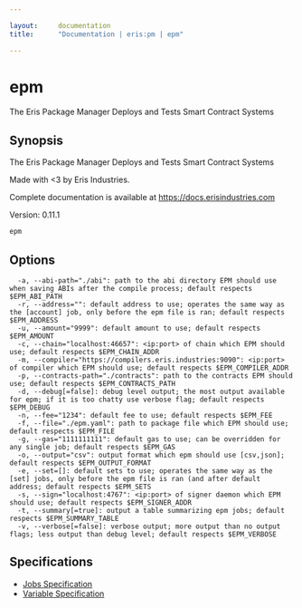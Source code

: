 ```yaml
---

layout:     documentation
title:      "Documentation | eris:pm | epm"

---
```


# epm

The Eris Package Manager Deploys and Tests Smart Contract Systems

## Synopsis

The Eris Package Manager Deploys and Tests Smart Contract Systems

Made with <3 by Eris Industries.

Complete documentation is available at https://docs.erisindustries.com

Version:
  0.11.1

```bash
epm
```

## Options

```
  -a, --abi-path="./abi": path to the abi directory EPM should use when saving ABIs after the compile process; default respects $EPM_ABI_PATH
  -r, --address="": default address to use; operates the same way as the [account] job, only before the epm file is ran; default respects $EPM_ADDRESS
  -u, --amount="9999": default amount to use; default respects $EPM_AMOUNT
  -c, --chain="localhost:46657": <ip:port> of chain which EPM should use; default respects $EPM_CHAIN_ADDR
  -m, --compiler="https://compilers.eris.industries:9090": <ip:port> of compiler which EPM should use; default respects $EPM_COMPILER_ADDR
  -p, --contracts-path="./contracts": path to the contracts EPM should use; default respects $EPM_CONTRACTS_PATH
  -d, --debug[=false]: debug level output; the most output available for epm; if it is too chatty use verbose flag; default respects $EPM_DEBUG
  -n, --fee="1234": default fee to use; default respects $EPM_FEE
  -f, --file="./epm.yaml": path to package file which EPM should use; default respects $EPM_FILE
  -g, --gas="1111111111": default gas to use; can be overridden for any single job; default respects $EPM_GAS
  -o, --output="csv": output format which epm should use [csv,json]; default respects $EPM_OUTPUT_FORMAT
  -e, --set=[]: default sets to use; operates the same way as the [set] jobs, only before the epm file is ran (and after default address; default respects $EPM_SETS
  -s, --sign="localhost:4767": <ip:port> of signer daemon which EPM should use; default respects $EPM_SIGNER_ADDR
  -t, --summary[=true]: output a table summarizing epm jobs; default respects $EPM_SUMMARY_TABLE
  -v, --verbose[=false]: verbose output; more output than no output flags; less output than debug level; default respects $EPM_VERBOSE
```


## Specifications

* [Jobs Specification](https://docs.erisindustries.com/documentation/eris-pm/0.11.1/jobs_specification/)
* [Variable Specification](https://docs.erisindustries.com/documentation/eris-pm/0.11.1/variable_specification/)

